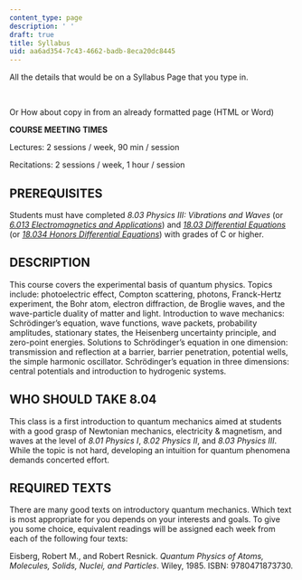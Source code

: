 ```yaml
---
content_type: page
description: ' '
draft: true
title: Syllabus
uid: aa6ad354-7c43-4662-badb-8eca20dc8445
---
```

All the details that would be on a Syllabus Page that you type in.

 

Or How about copy in from an already formatted page (HTML or Word) 

  
**COURSE MEETING TIMES**

Lectures: 2 sessions / week, 90 min / session

Recitations: 2 sessions / week, 1 hour / session

## **PREREQUISITES**

Students must have completed *8.03 Physics III: Vibrations and Waves* (or [*6.013 Electromagnetics and Applications*](https://ocw.mit.edu/courses/6-013-electromagnetics-and-applications-spring-2009)) and [*18.03 Differential Equations*](https://ocw.mit.edu/courses/18-03sc-differential-equations-fall-2011) (or [*18.034 Honors Differential Equations*](https://ocw.mit.edu/courses/18-034-honors-differential-equations-spring-2009)) with grades of C or higher.

## **DESCRIPTION**

This course covers the experimental basis of quantum physics. Topics include: photoelectric effect, Compton scattering, photons, Franck-Hertz experiment, the Bohr atom, electron diffraction, de Broglie waves, and the wave-particle duality of matter and light. Introduction to wave mechanics: Schrödinger’s equation, wave functions, wave packets, probability amplitudes, stationary states, the Heisenberg uncertainty principle, and zero-point energies. Solutions to Schrödinger’s equation in one dimension: transmission and reflection at a barrier, barrier penetration, potential wells, the simple harmonic oscillator. Schrödinger’s equation in three dimensions: central potentials and introduction to hydrogenic systems.

## **WHO SHOULD TAKE 8.04**

This class is a first introduction to quantum mechanics aimed at students with a good grasp of Newtonian mechanics, electricity & magnetism, and waves at the level of *8.01 Physics I*, *8.02 Physics II*, and *8.03 Physics III*. While the topic is not hard, developing an intuition for quantum phenomena demands concerted effort.

## **REQUIRED TEXTS**

There are many good texts on introductory quantum mechanics. Which text is most appropriate for you depends on your interests and goals. To give you some choice, equivalent readings will be assigned each week from each of the following four texts:

Eisberg, Robert M., and Robert Resnick. *Quantum Physics of Atoms, Molecules, Solids, Nuclei, and Particles*. Wiley, 1985. ISBN: 9780471873730.